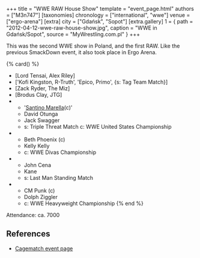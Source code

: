 +++
title = "WWE RAW House Show"
template = "event_page.html"
authors = ["M3n747"]
[taxonomies]
chronology = ["international", "wwe"]
venue = ["ergo-arena"]
[extra]
city = ["Gdańsk", "Sopot"]
[extra.gallery]
1 = { path = "2012-04-12-wwe-raw-house-show.jpg", caption = "WWE in Gdańsk/Sopot", source = "MyWrestling.com.pl" }
+++

This was the second WWE show in Poland, and the first RAW. Like the previous SmackDown event, it also took place in Ergo Arena.

{% card() %}
- [Lord Tensai, Alex Riley]
- ['Kofi Kingston, R-Truth', 'Epico, Primo', {s: Tag Team Match}]
- [Zack Ryder, The Miz]
- [Brodus Clay, JTG]
- - '[Santino Marella](@/w/santino.md)(c)'
  - David Otunga
  - Jack Swagger
  - s: Triple Threat Match
    c: WWE United States Championship
- - Beth Phoenix (c)
  - Kelly Kelly
  - c: WWE Divas Championship
- - John Cena
  - Kane
  - s: Last Man Standing Match
- - CM Punk (c)
  - Dolph Ziggler
  - c: WWE Heavyweight Championship
{% end %}

Attendance: ca. 7000

## References

* [Cagematch event page](https://www.cagematch.net/?id=1&nr=77247)
